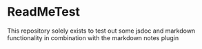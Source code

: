# ReadMeTest
This repository solely exists to test out some jsdoc and markdown functionality in combination with the markdown notes plugin

